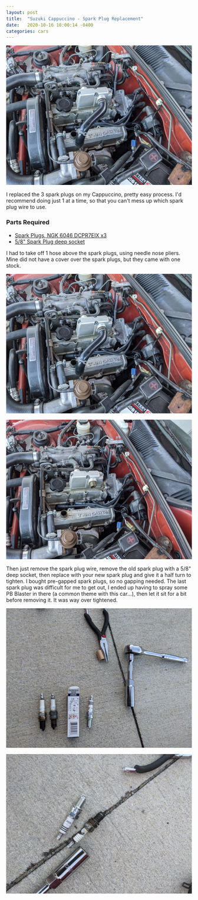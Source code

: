 ```yaml
---
layout: post
title:  "Suzuki Cappuccino - Spark Plug Replacement"
date:   2020-10-16 10:00:14 -0400
categories: cars
---
```


![Spark Plug](/images/spark_plug/1.jpg)

I replaced the 3 spark plugs on my Cappuccino, pretty easy process. I'd recommend doing just 1 at a time, so that you can't mess up which spark plug wire to use.

### Parts Required
* [Spark Plugs, NGK 6046 DCPR7EIX x3](https://amzn.to/358RJRS)
* [5/8" Spark Plug deep socket](https://amzn.to/2H7OIZY)

I had to take off 1 hose above the spark plugs, using needle nose pliers. Mine did not have a cover over the spark plugs, but they came with one stock.

![Spark Plug](/images/spark_plug/1.jpg)

![Spark Plug](/images/spark_plug/2.jpg)

Then just remove the spark plug wire, remove the old spark plug with a 5/8" deep socket, then replace with your new spark plug and give it a half turn to tighten. I bought pre-gapped spark plugs, so no gapping needed. The last spark plug was difficult for me to get out, I ended up having to spray some PB Blaster in there (a common theme with this car...), then let it sit for a bit before removing it. It was way over tightened.

![Spark Plug](/images/spark_plug/3.jpg)

![Spark Plug](/images/spark_plug/4.jpg)
